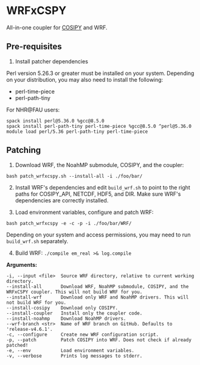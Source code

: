 # WRFxCSPY

All-in-one coupler for [COSIPY](https://cosipy.readthedocs.io) and WRF.

## Pre-requisites

1. Install patcher dependencies

Perl version 5.26.3 or greater must be installed on your system. Depending on your distribution, you may also need to install the following:

* perl-time-piece
* perl-path-tiny

For NHR@FAU users:

```console
spack install perl@5.36.0 %gcc@8.5.0
spack install perl-path-tiny perl-time-piece %gcc@8.5.0 ^perl@5.36.0
module load perl/5.36 perl-path-tiny perl-time-piece
```

## Patching

1. Download WRF, the NoahMP submodule, COSIPY, and the coupler:
```console
bash patch_wrfxcspy.sh --install-all -i ./foo/bar/
```

2. Install WRF's dependencies and edit ``build_wrf.sh`` to point to the right paths for COSIPY_API, NETCDF, HDF5, and DIR. Make sure WRF's dependencies are correctly installed.

3. Load environment variables, configure and patch WRF:
```console
bash patch_wrfxcspy -e -c -p -i ./foo/bar/WRF/
```

Depending on your system and access permissions, you may need to run ``build_wrf.sh`` separately.

4. Build WRF: ``./compile em_real >& log.compile``

**Arguments:**

```properties
-i, --input <file>  Source WRF directory, relative to current working directory.
--install-all       Download WRF, NoahMP submodule, COSIPY, and the WRFxCSPY coupler. This will not build WRF for you.
--install-wrf       Download only WRF and NoahMP drivers. This will not build WRF for you.
--install-cosipy    Download only COSIPY.
--install-coupler   Install only the coupler code.
--install-noahmp    Download NoahMP drivers.
--wrf-branch <str>  Name of WRF branch on GitHub. Defaults to 'release-v4.6.1'.
-c, --configure     Create new WRF configuration script.
-p, --patch         Patch COSIPY into WRF. Does not check if already patched!
-e, --env           Load environment variables.
-v, --verbose       Prints log messages to stderr.
```
